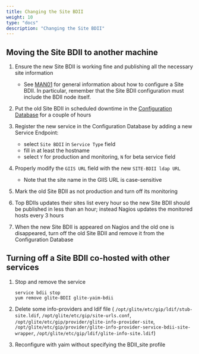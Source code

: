 ```yaml
---
title: Changing the Site BDII
weight: 10
type: "docs"
description: "Changing the Site BDII"
---
```


## Moving the Site BDII to another machine

1. Ensure the new Site BDII is working fine and publishing all the necessary
   site information

   - See [MAN01](../../operations-manuals/man01_how_to_publish_site_information)
     for general information about how to configure a Site BDII. In particular,
     remember that the Site BDII configuration must include the BDII node
     itself.

1. Put the old Site BDII in scheduled downtime in the
   [Configuration Database](../../../internal/configuration-database) for a
   couple of hours
1. Register the new service in the Configuration Database by adding a new
   Service Endpoint:

   - select `Site BDII` in `Service Type` field
   - fill in at least the hostname
   - select `Y` for production and monitoring, `N` for beta service field

1. Properly modify the `GIIS URL` field with the new `SITE-BDII ldap URL`

   - Note that the site name in the GIIS URL is case-sensitive

1. Mark the old Site BDII as not production and turn off its monitoring
1. Top BDIIs updates their sites list every hour so the new Site BDII should be
   published in less than an hour; instead Nagios updates the monitored hosts
   every 3 hours
1. When the new Site BDII is appeared on Nagios and the old one is disappeared,
   turn off the old Site BDII and remove it from the Configuration Database

## Turning off a Site BDII co-hosted with other services

1. Stop and remove the service

   ```shell
   service bdii stop
   yum remove glite-BDII glite-yaim-bdii
   ```

1. Delete some info-providers and ldif file (
   `/opt/glite/etc/gip/ldif/stub-site.ldif`,
   `/opt/glite/etc/gip/site-urls.conf`,
   `/opt/glite/etc/gip/provider/glite-info-provider-site`,
   `/opt/glite/etc/gip/provider/glite-info-provider-service-bdii-site-wrapper`,
   `/opt/glite/etc/gip/ldif/glite-info-site.ldif`)

1. Reconfigure with yaim without specifying the BDII_site profile
